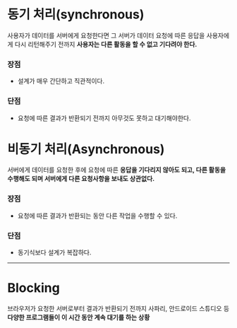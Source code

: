 # 동기 처리(synchronous)
사용자가 데이터를 서버에게 요청한다면 그 서버가 데이터 요청에 따른 응답을 사용자에게 다시 리턴해주기 전까지 <b>사용자는 다른 활동을 할 수 없고 기다려야 한다.</b>

### 장점
- 설계가 매우 간단하고 직관적이다.

### 단점
- 요청에 따른 결과가 반환되기 전까지 아무것도 못하고 대기해야한다.

# 비동기 처리(Asynchronous)
서버에게 데이터를 요청한 후에 요청에 따른 <b>응답을 기다리지 않아도 되고, 다른 활동을 수행해도 되며 서버에게 다른 요청사항을 보내도 상관없다.</b>

### 장점
- 요청에 따른 결과가 반환되는 동안 다른 작업을 수행할 수 있다.

### 단점 
- 동기식보다 설계가 복잡하다.

---

# Blocking

브라우저가 요청한 서버로부터 결과가 반환되기 전까지 사파리, 안드로이드 스튜디오 등 <b>다양한 프로그램들이 이 시간 동안 계속 대기를 하는 상황</b>


